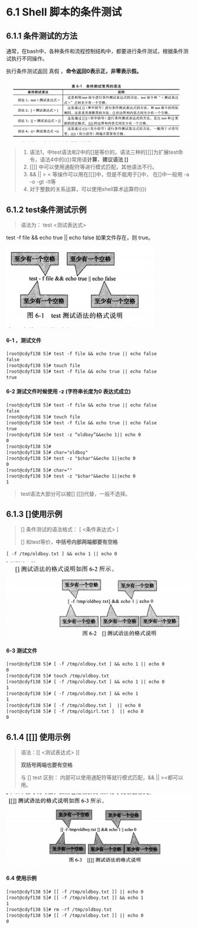 # 6.1 Shell 脚本的条件测试



## 6.1.1 条件测试的方法

​     通常，在bash中，各种条件和流程控制结构中，都要进行条件测试，根据条件测试执行不同操作。

执行条件测试返回  真假 ，**命令返回0表示正，非零表示假。**



![image-20210123135341331](images/image-20210123135341331.png)



>1. 语法1，中test语法和2中的[]是等价的。语法三种的[[]]为扩展test命令，语法4中的(())常用语**计算**，**建议语法 []**
>2. [[]] 中可以使用通配符等进行模式匹配，其他语法不行。
>3. && ||  > < 等操作可以用在[[]]中，但是不能用于[]中， 在[]中一般用 -a -o -gt -lt等
>4. 对于整数的关系运算，可以使用shell算术运算符(())



## 6.1.2  test条件测试示例

> 语法为： test <测试表达式>

test -f file && echo true || echo false   如果文件存在，则 true。



![image-20210123140151597](images/image-20210123140151597.png)



#### 6-1 ，测试文件

```shell
[root@cdyf138 5]# test -f file && echo true || echo false 
false
[root@cdyf138 5]# touch file
[root@cdyf138 5]# test -f file && echo true || echo false 
true
```

#### 6-2 测试文件时候使用 -z (字符串长度为0 表达式成立)

```shell
[root@cdyf138 5]# test -f file && echo true || echo false 
false
[root@cdyf138 5]# touch file
[root@cdyf138 5]# test -f file && echo true || echo false 
true
[root@cdyf138 5]# test -z “oldboy”&&echo 1|| echo 0
0
[root@cdyf138 5]# 
[root@cdyf138 5]# char="oldboy"
[root@cdyf138 5]# test -z "$char"&&echo 1||echo 0
0
[root@cdyf138 5]# char=""
[root@cdyf138 5]# test -z "$char"&&echo 1||echo 0
1
```

> test语法大部分可以被[]  [[]]代替，一般不选择。



## 6.1.3 []使用示例



>[]  条件测试的语法格式： [ <条件表达式> ]
>
>[]  和test等价，**中括号内部两端都要有空格**



```shell
[ -f /tmp/oldboy.txt ] && echo 1 || echo 0 
```

![image-20210123140923483](images/image-20210123140923483.png)

#### 6-3 测试文件

```shell
[root@cdyf138 5]# [ -f /tmp/oldboy.txt ] && echo 1 || echo 0 
0
[root@cdyf138 5]# touch /tmp/oldboy.txt
[root@cdyf138 5]# [ -f /tmp/oldboy.txt ] && echo 1 || echo 0 
1
[root@cdyf138 5]# [ -f /tmp/oldboy.txt ] && echo 1
1
[root@cdyf138 5]# [ -f /tmp/oldboy.txt ]  || echo 0 
[root@cdyf138 5]# [ -f /tmp/oldgirl.txt ]  || echo 0 
0
```





## 6.1.4 [[]] 使用示例

>语法：[[ <测试表达式> ]]
>
>**双括号两端也要有空格**
>
>与 []  test 区别： 内部可以使用通配符等就行模式匹配，&& || ><都可以用。

![image-20210123141443611](images/image-20210123141443611.png)

#### 6.4 使用示例

```shell
[root@cdyf138 5]# [[ -f /tmp/oldboy.txt ]] || echo 0
[root@cdyf138 5]# [[ -f /tmp/oldboy.txt ]] && echo 1
1
[root@cdyf138 5]# rm -rf /tmp/oldboy.txt 
[root@cdyf138 5]# [[ -f /tmp/oldboy.txt ]] || echo 0
0
```